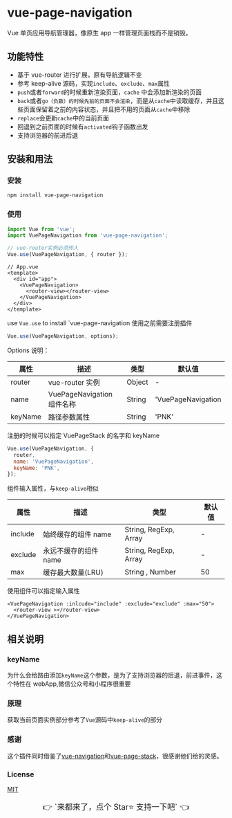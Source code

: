 # vue-page-navigation

Vue 单页应用导航管理器，像原生 app 一样管理页面栈而不是销毁。

## 功能特性

- 基于 vue-router 进行扩展，原有导航逻辑不变
- 参考 keep-alive 源码，实现`include`、`exclude`、`max`属性
- `push`或者`forward`的时候重新渲染页面，`cache` 中会添加新渲染的页面
- `back`或者`go（负数）的时候先前的页面不会渲染`，而是从`cache`中读取缓存，并且这些页面保留着之前的内容状态，并且把不用的页面从`cache`中移除
- `replace`会更新`cache`中的当前页面
- 回退到之前页面的时候有`activated`钩子函数出发
- 支持浏览器的前进后退

## 安装和用法

### 安装

```bash
npm install vue-page-navigation
```

### 使用

```js
import Vue from 'vue';
import VuePageNavigation from 'vue-page-navigation';

// vue-router实例必须传入
Vue.use(VuePageNavigation, { router });
```

```vue
// App.vue
<template>
  <div id="app">
    <VuePageNavigation>
      <router-view></router-view>
    </VuePageNavigation>
  </div>
</template>
```

use `Vue.use` to install `vue-page-navigation
使用之前需要注册插件

```js
Vue.use(VuePageNavigation, options);
```

Options 说明：

| 属性    | 描述                       | 类型   | 默认值             |
| ------- | -------------------------- | ------ | ------------------ |
| router  | vue-router 实例            | Object | -                  |
| name    | VuePageNavigation 组件名称 | String | 'VuePageNavigation |
| keyName | 路径参数属性               | String | 'PNK'              |

注册的时候可以指定 VuePageStack 的名字和 keyName

```js
Vue.use(VuePageNavigation, {
  router,
  name: 'VuePageNavigation',
  keyName: 'PNK',
});
```

组件输入属性，与`keep-alive`相似

| 属性    | 描述                  | 类型                  | 默认值 |
| ------- | --------------------- | --------------------- | ------ |
| include | 始终缓存的组件 name   | String, RegExp, Array | -      |
| exclude | 永远不缓存的组件 name | String, RegExp, Array | -      |
| max     | 缓存最大数量(LRU)     | String , Number       | 50     |

使用组件可以指定输入属性

```vue
<VuePageNavigation :inlcude="include" :exclude="exclude" :max="50">
  <router-view ></router-view>
</VuePageNavigation>
```

## 相关说明

### keyName

为什么会给路由添加`keyName`这个参数，是为了支持浏览器的后退，前进事件，这个特性在 webApp,微信公众号和小程序很重要

### 原理

获取当前页面实例部分参考了`Vue`源码中`keep-alive`的部分

### 感谢

这个插件同时借鉴了[vue-navigation](https://github.com/zack24q/vue-navigation)和[vue-page-stack](https://github.com/hezhongfeng/vue-page-stack)，很感谢他们给的灵感。

### License

[MIT](http://opensource.org/licenses/MIT)

<p style="font-size:18px;" align="center">👉 `来都来了，点个 Star⭐️ 支持一下吧` 👈</p>
